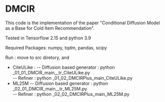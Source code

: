 # DMCIR

This code is the implementation of the paper "Conditional Diffusion Model as a Base for Cold Item Recommendation".

Tested in Tensorflow 2.15 and python 3.9

Required Packages: numpy, tqdm, pandas, scipy

Run : move to src diretory, and 
  - CiteULike :
    -- Diffusion based generator : python _01_01_DMCIR_main__tr_CiteULike.py                                       
    -- Refiner                   : python _01_02_DMCIRPlus_main_CiteULike.py
  - ML25M 
    -- Diffusion based generator : python _02_01_DMCIR_main__tr_ML25M.py                                       
    -- Refiner                   : python _02_02_DMCIRPlus_main_ML25M.py

